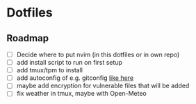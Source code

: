 # Dotfiles

## Roadmap

- [ ] Decide where to put nvim (in this dotfiles or in own repo)
- [ ] add install script to run on first setup
- [ ] add tmux/tpm to install
- [ ] add autoconfig of e.g. gitconfig [like here](https://www.chezmoi.io/reference/special-files/chezmoi-format-tmpl/)
- [ ] maybe add encryption for vulnerable files that will be added
- [ ] fix weather in tmux, maybe with Open-Meteo
